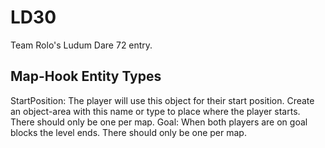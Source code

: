 LD30
====

Team Rolo's Ludum Dare 72 entry.

Map-Hook Entity Types
---------------------

StartPosition: The player will use this object for their start position.  Create an object-area with this name or type to place where the player starts.  There should only be one per map.
Goal: When both players are on goal blocks the level ends.  There should only be one per map.


